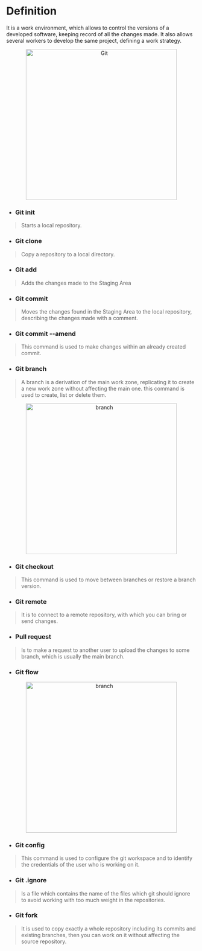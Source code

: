 # Definition
It is a work environment, which allows to control the versions of a developed software, keeping record of all the changes made.
It also allows several workers to develop the same project, defining a work strategy.

<div>
<p style = 'text-align:center;'>
<img src="https://support.nesi.org.nz/hc/article_attachments/360004194235/Git_Diagram.svg" alt="Git" width="400px">
</p>
</div>

* ### Git init
>Starts a local repository.
* ### Git clone
>Copy a repository to a local directory.
* ### Git add
>Adds the changes made to the Staging Area
* ### Git commit
> Moves the changes found in the Staging Area to the local repository, describing the changes made with a comment.
* ### Git commit --amend
> This command is used to make changes within an already created commit.
* ### Git branch
>A branch is a derivation of the main work zone, replicating it to create a new work zone without affecting the main one. this command is used to create, list or delete them.
<div>
<p style = 'text-align:center;'>
<img src="https://wac-cdn.atlassian.com/dam/jcr:7afd8460-b7bf-4c42-b997-4f5cf24f21e8/01%20Branch-2%20kopiera.png?cdnVersion=599" alt="branch" width="400px">
</p>
</div>


* ### Git checkout
>This command is used to move between branches or restore a branch version.
* ### Git remote
>It is to connect to a remote repository, with which you can bring or send changes.
* ### Pull request
>Is to make a request to another user to upload the changes to some branch, which is usually the main branch.
* ### Git flow

<div>
<p style = 'text-align:center;'>
<img src="https://castor.com.co/wp-content/uploads/2020/04/ramas.png" alt="branch" width="400px">
</p>
</div>

* ### Git config
>This command is used to configure the git workspace and to identify the credentials of the user who is working on it.
* ### Git .ignore
>Is a file which contains the name of the files which git should ignore to avoid working with too much weight in the repositories.
* ### Git fork
>It is used to copy exactly a whole repository including its commits and existing branches, then you can work on it without affecting the source repository.